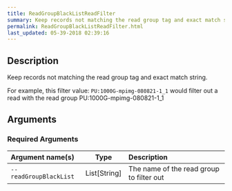 ```yaml
---
title: ReadGroupBlackListReadFilter
summary: Keep records not matching the read group tag and exact match string.
permalink: ReadGroupBlackListReadFilter.html
last_updated: 05-39-2018 02:39:16
---
```



## Description

Keep records not matching the read group tag and exact match string.

 <p>For example, this filter value:
   <code>PU:1000G-mpimg-080821-1_1</code>
 would filter out a read with the read group PU:1000G-mpimg-080821-1_1</p>

## Arguments

### Required Arguments

| Argument name(s) | Type | Description |
| :--------------- | :--: | :------ |
| `--readGroupBlackList` | List[String] | The name of the read group to filter out |


